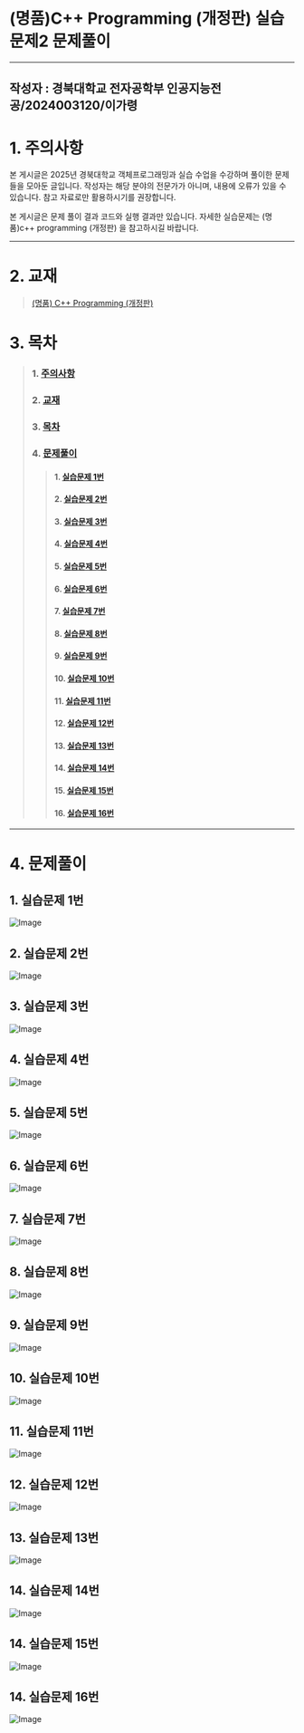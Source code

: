 <a name = "title"></a>
# (명품)C++ Programming (개정판) 실습문제2 문제풀이
---
<a name = "author"></a>
작성자 : 경북대학교 전자공학부 인공지능전공/2024003120/이가령
---
<a name = "caution"></a>
# 1. 주의사항

본 게시글은 2025년 경북대학교 객체프로그래밍과 실습 수업을 수강하며 풀이한 문제들을 모아둔 글입니다. 작성자는 해당 분야의 전문가가 아니며, 내용에 오류가 있을 수 있습니다. 참고 자료로만 활용하시기를 권장합니다.

본 게시글은 문제 풀이 결과 코드와 실행 결과만 있습니다. 자세한 실습문제는 (명품)c++ programming (개정판) 을 참고하시길 바랍니다.

---

<a name = "book"></a>
# 2. 교재
>[(명품) C++ Programming (개정판)](https://www.booksr.co.kr/product/%EB%AA%85%ED%92%88-c-programming%EA%B0%9C%EC%A0%95%ED%8C%90/)

<a name = "chapter"></a>
# 3. 목차
>### 1. <a href = "#caution">주의사항</a>
>### 2. <a href = "#book">교재</a>
>### 3. <a href = "#chapter">목차</a>
>### 4. <a href = "#result">문제풀이</a>
>>#### 1. <a href = "#cp2-1">실습문제 1번</a>
>>#### 2. <a href = "#cp2-2">실습문제 2번</a>
>>#### 3. <a href = "#cp2-3">실습문제 3번</a>
>>#### 4. <a href = "#cp2-4">실습문제 4번</a>
>>#### 5. <a href = "#cp2-5">실습문제 5번</a>
>>#### 6. <a href = "#cp2-6">실습문제 6번</a>
>>#### 7. <a href = "#cp2-7">실습문제 7번</a>
>>#### 8. <a href = "#cp2-8">실습문제 8번</a>
>>#### 9. <a href = "#cp2-9">실습문제 9번</a>
>>#### 10. <a href = "#cp2-10">실습문제 10번</a>
>>#### 11. <a href = "#cp2-11">실습문제 11번</a>
>>#### 12. <a href = "#cp2-12">실습문제 12번</a>
>>#### 13. <a href = "#cp2-13">실습문제 13번</a>
>>#### 14. <a href = "#cp2-14">실습문제 14번</a>
>>#### 15. <a href = "#cp2-15">실습문제 15번</a>
>>#### 16. <a href = "#cp2-16">실습문제 16번</a>
---
<a name = "result"></a>
# 4. 문제풀이
<a name = "cp2-1"></a>
## 1. 실습문제 1번
![Image](https://github.com/user-attachments/assets/5e948354-98e3-4ec6-917a-03863aeb2455)
<a name = "cp2-2"></a>
## 2. 실습문제 2번
![Image](https://github.com/user-attachments/assets/363ba2f3-e35f-4f25-98d0-4905574e18a3)
<a name = "cp2-3"></a>
## 3. 실습문제 3번
![Image](https://github.com/user-attachments/assets/2c679c1c-4eed-4cca-a29f-52570012283f)
<a name = "cp2-4"></a>
## 4. 실습문제 4번
![Image](https://github.com/user-attachments/assets/e621f950-8925-4d29-b046-13dacd95c3ee)
<a name = "cp2-5"></a>
## 5. 실습문제 5번
![Image](https://github.com/user-attachments/assets/4ba5cfcb-b2b7-4f1a-9123-7dd76d5734ec)
<a name = "cp2-6"></a>
## 6. 실습문제 6번
![Image](https://github.com/user-attachments/assets/bbc42973-9bbb-444f-acf8-2aea56c9917c)
<a name = "cp2-7"></a>
## 7. 실습문제 7번
![Image](https://github.com/user-attachments/assets/07167469-cf01-4fa8-989d-4dd266957fa5)
<a name = "cp2-8"></a>
## 8. 실습문제 8번
![Image](https://github.com/user-attachments/assets/a4a86ce0-05a3-4cb5-9e43-7c22dfd2b4f9)
<a name = "cp2-9"></a>
## 9. 실습문제 9번
![Image](https://github.com/user-attachments/assets/e7b1ac7a-a19e-49f2-ab83-09f76a504557)
<a name = "cp2-10"></a>
## 10. 실습문제 10번
![Image](https://github.com/user-attachments/assets/ce81a4ef-7a26-455f-8be6-4567355f2427)
<a name = "cp2-11"></a>
## 11. 실습문제 11번
![Image](https://github.com/user-attachments/assets/bd647eed-bae0-443f-87f4-edcae55599ee)
<a name = "cp2-12"></a>
## 12. 실습문제 12번
![Image](https://github.com/user-attachments/assets/90568efe-87f6-4647-9d68-81b8b03fc9b1)
<a name = "cp2-13"></a>
## 13. 실습문제 13번
![Image](https://github.com/user-attachments/assets/eace3f78-caab-4ee6-8151-60f76563804e)
<a name = "cp2-14"></a>
## 14. 실습문제 14번
![Image](https://github.com/user-attachments/assets/b0737d34-fb84-42c8-a212-9dec138e47ca)
<a name = "cp2-15"></a>
## 14. 실습문제 15번
![Image](https://github.com/user-attachments/assets/4264b46d-7c7e-42da-8a82-e882fc724a88)
<a name = "cp2-16"></a>
## 14. 실습문제 16번
![Image](https://github.com/user-attachments/assets/a9e65b31-7502-4a13-9ad8-1d9509fa39b3)
